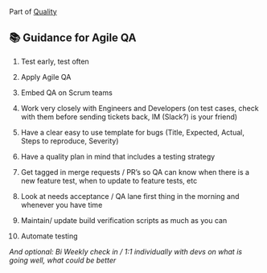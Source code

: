 Part of [Quality](/README.md)

## :books: Guidance for Agile QA

1. Test early, test often


2. Apply Agile QA


3. Embed QA on Scrum teams


4. Work very closely with Engineers and Developers (on test cases, check with them before sending tickets back, IM (Slack?) is your friend)


5. Have a clear easy to use template for bugs (Title, Expected, Actual, Steps to reproduce, Severity)


6. Have a quality plan in mind that includes a testing strategy


7. Get tagged in merge requests / PR’s so QA can know when there is a new feature test, when to
update to feature tests, etc


8. Look at needs acceptance / QA lane first thing in the morning and whenever you
have time


9. Maintain/ update build verification scripts as much as you can


10. Automate testing

_And optional: ​Bi Weekly check in / 1:1 individually with devs on what is going well, what could be better_
